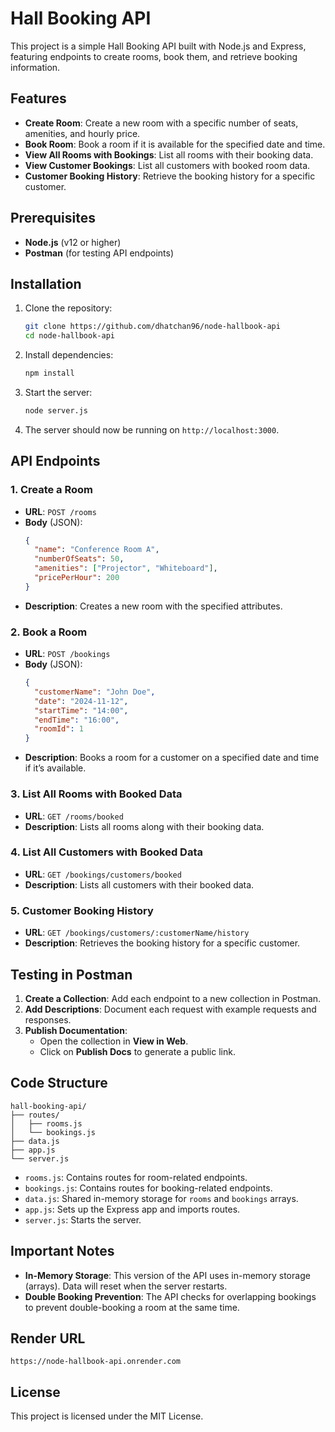
# Hall Booking API

This project is a simple Hall Booking API built with Node.js and Express, featuring endpoints to create rooms, book them, and retrieve booking information.

## Features

- **Create Room**: Create a new room with a specific number of seats, amenities, and hourly price.
- **Book Room**: Book a room if it is available for the specified date and time.
- **View All Rooms with Bookings**: List all rooms with their booking data.
- **View Customer Bookings**: List all customers with booked room data.
- **Customer Booking History**: Retrieve the booking history for a specific customer.

## Prerequisites

- **Node.js** (v12 or higher)
- **Postman** (for testing API endpoints)

## Installation

1. Clone the repository:

    ```bash
    git clone https://github.com/dhatchan96/node-hallbook-api
    cd node-hallbook-api
    ```

2. Install dependencies:

    ```bash
    npm install
    ```

3. Start the server:

    ```bash
    node server.js
    ```

4. The server should now be running on `http://localhost:3000`.

## API Endpoints

### 1. Create a Room

- **URL**: `POST /rooms`
- **Body** (JSON):
    ```json
    {
      "name": "Conference Room A",
      "numberOfSeats": 50,
      "amenities": ["Projector", "Whiteboard"],
      "pricePerHour": 200
    }
    ```
- **Description**: Creates a new room with the specified attributes.

### 2. Book a Room

- **URL**: `POST /bookings`
- **Body** (JSON):
    ```json
    {
      "customerName": "John Doe",
      "date": "2024-11-12",
      "startTime": "14:00",
      "endTime": "16:00",
      "roomId": 1
    }
    ```
- **Description**: Books a room for a customer on a specified date and time if it’s available.

### 3. List All Rooms with Booked Data

- **URL**: `GET /rooms/booked`
- **Description**: Lists all rooms along with their booking data.

### 4. List All Customers with Booked Data

- **URL**: `GET /bookings/customers/booked`
- **Description**: Lists all customers with their booked data.

### 5. Customer Booking History

- **URL**: `GET /bookings/customers/:customerName/history`
- **Description**: Retrieves the booking history for a specific customer.

## Testing in Postman

1. **Create a Collection**: Add each endpoint to a new collection in Postman.
2. **Add Descriptions**: Document each request with example requests and responses.
3. **Publish Documentation**:
   - Open the collection in **View in Web**.
   - Click on **Publish Docs** to generate a public link.

## Code Structure

```
hall-booking-api/
├── routes/
│   ├── rooms.js
│   └── bookings.js
├── data.js
├── app.js
└── server.js
```

- `rooms.js`: Contains routes for room-related endpoints.
- `bookings.js`: Contains routes for booking-related endpoints.
- `data.js`: Shared in-memory storage for `rooms` and `bookings` arrays.
- `app.js`: Sets up the Express app and imports routes.
- `server.js`: Starts the server.

## Important Notes

- **In-Memory Storage**: This version of the API uses in-memory storage (arrays). Data will reset when the server restarts.
- **Double Booking Prevention**: The API checks for overlapping bookings to prevent double-booking a room at the same time.

## Render URL
    https://node-hallbook-api.onrender.com

## License

This project is licensed under the MIT License.
